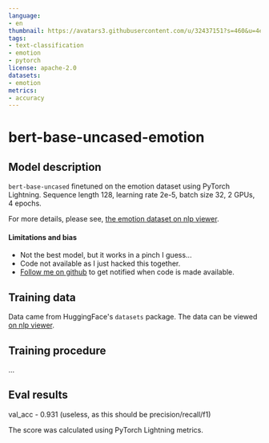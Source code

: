 ```yaml
---
language: 
- en
thumbnail: https://avatars3.githubusercontent.com/u/32437151?s=460&u=4ec59abc8d21d5feea3dab323d23a5860e6996a4&v=4
tags:
- text-classification
- emotion
- pytorch
license: apache-2.0
datasets:
- emotion
metrics:
- accuracy
---
```


# bert-base-uncased-emotion

## Model description

`bert-base-uncased` finetuned on the emotion dataset using PyTorch Lightning. Sequence length 128, learning rate 2e-5, batch size 32, 2 GPUs, 4 epochs.

For more details, please see, [the emotion dataset on nlp viewer](https://huggingface.co/nlp/viewer/?dataset=emotion).


#### Limitations and bias

- Not the best model, but it works in a pinch I guess...
- Code not available as I just hacked this together.
- [Follow me on github](https://github.com/nateraw) to get notified when code is made available.

## Training data

Data came from HuggingFace's `datasets` package. The data can be viewed [on nlp viewer](https://huggingface.co/nlp/viewer/?dataset=emotion).


## Training procedure
...

## Eval results

val_acc - 0.931 (useless, as this should be precision/recall/f1)

The score was calculated using PyTorch Lightning metrics.
